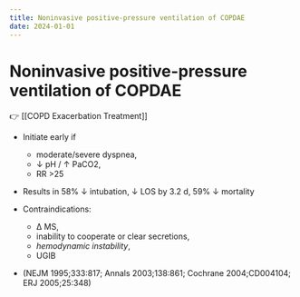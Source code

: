 ```yaml
---
title: Noninvasive positive-pressure ventilation of COPDAE
date: 2024-01-01
---
```


# Noninvasive positive-pressure ventilation of COPDAE

👉 [[COPD Exacerbation Treatment]]

- Initiate early if
  - moderate/severe dyspnea,
  - ↓ pH / ↑ PaCO2,
  - RR >25
- Results in 58% ↓ intubation, ↓ LOS by 3.2 d, 59% ↓ mortality
- Contraindications:

  - Δ MS,
  - inability to cooperate or clear secretions,
  - _hemodynamic instability_,
  - UGIB

- (NEJM 1995;333:817; Annals 2003;138:861; Cochrane 2004;CD004104; ERJ 2005;25:348)
